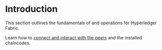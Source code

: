 # Introduction

This section outlines the fundamentals of and operations for Hyperledger Fabric.

Learn how to [connect and interact with the peers](/operations/fabric/tools) and the installed chaincodes.